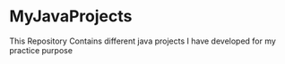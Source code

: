 # MyJavaProjects
This Repository Contains different java projects I have developed for my practice purpose
